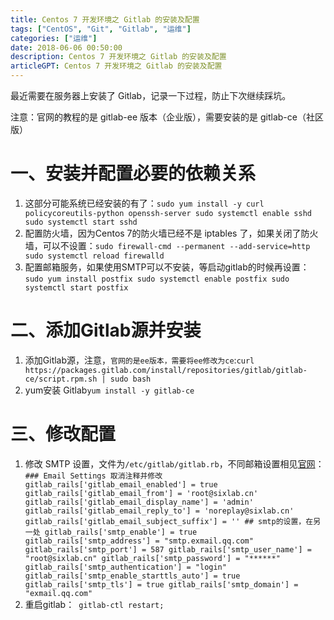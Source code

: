 ```yaml
---
title: Centos 7 开发环境之 Gitlab 的安装及配置
tags: ["CentOS", "Git", "Gitlab", "运维"]
categories: ["运维"]
date: 2018-06-06 00:50:00
description: Centos 7 开发环境之 Gitlab 的安装及配置
articleGPT: Centos 7 开发环境之 Gitlab 的安装及配置
---
```


最近需要在服务器上安装了 Gitlab，记录一下过程，防止下次继续踩坑。

注意：官网的教程的是 gitlab-ee 版本（企业版），需要安装的是 gitlab-ce（社区版）  

# 一、安装并配置必要的依赖关系

  1. 这部分可能系统已经安装的有了：`sudo yum install -y curl policycoreutils-python openssh-server sudo systemctl enable sshd sudo systemctl start sshd`
  2. 配置防火墙，因为Centos 7的防火墙已经不是 iptables 了，如果关闭了防火墙，可以不设置：` sudo firewall-cmd --permanent --add-service=http sudo systemctl reload firewalld `
  3. 配置邮箱服务，如果使用SMTP可以不安装，等启动gitlab的时候再设置：` sudo yum install postfix sudo systemctl enable postfix sudo systemctl start postfix `

# 二、添加Gitlab源并安装

  1. 添加Gitlab源，注意，`官网的是ee版本，需要将ee修改为ce`:` curl https://packages.gitlab.com/install/repositories/gitlab/gitlab-ce/script.rpm.sh | sudo bash `
  2. yum安装 Gitlab` yum install -y gitlab-ce `

# 三、修改配置

  1. 修改 SMTP 设置，文件为`/etc/gitlab/gitlab.rb`，不同邮箱设置相见[官网](https://docs.gitlab.com/omnibus/settings/smtp.html)：` ### Email Settings 取消注释并修改 gitlab_rails['gitlab_email_enabled'] = true gitlab_rails['gitlab_email_from'] = 'root@sixlab.cn' gitlab_rails['gitlab_email_display_name'] = 'admin' gitlab_rails['gitlab_email_reply_to'] = 'noreplay@sixlab.cn' gitlab_rails['gitlab_email_subject_suffix'] = '' ## smtp的设置，在另一处 gitlab_rails['smtp_enable'] = true gitlab_rails['smtp_address'] = "smtp.exmail.qq.com" gitlab_rails['smtp_port'] = 587 gitlab_rails['smtp_user_name'] = "root@sixlab.cn" gitlab_rails['smtp_password'] = "******" gitlab_rails['smtp_authentication'] = "login" gitlab_rails['smtp_enable_starttls_auto'] = true gitlab_rails['smtp_tls'] = true gitlab_rails['smtp_domain'] = "exmail.qq.com" `
  2. 重启gitlab：` gitlab-ctl restart;`
